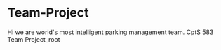 # Team-Project
Hi we are world's most intelligent parking management team.
CptS 583 Team Project_root
